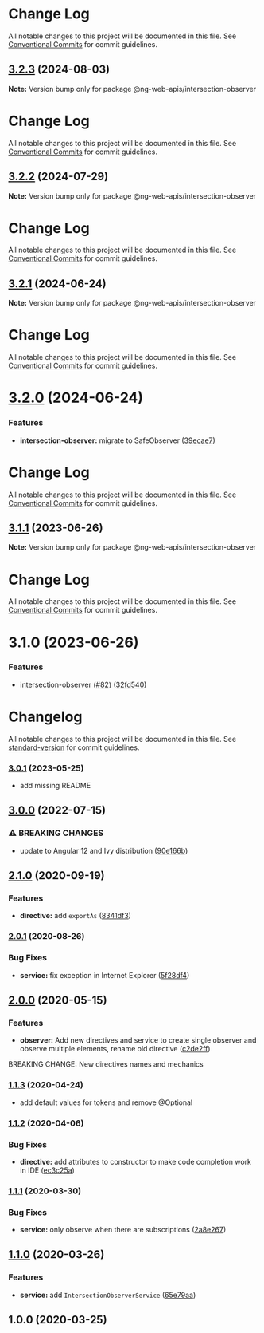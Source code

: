 # Change Log

All notable changes to this project will be documented in this file. See
[Conventional Commits](https://conventionalcommits.org) for commit guidelines.

## [3.2.3](https://github.com/tinkoff/ng-web-apis/compare/@ng-web-apis/intersection-observer@3.2.2...@ng-web-apis/intersection-observer@3.2.3) (2024-08-03)

**Note:** Version bump only for package @ng-web-apis/intersection-observer

# Change Log

All notable changes to this project will be documented in this file. See
[Conventional Commits](https://conventionalcommits.org) for commit guidelines.

## [3.2.2](https://github.com/tinkoff/ng-web-apis/compare/@ng-web-apis/intersection-observer@3.2.1...@ng-web-apis/intersection-observer@3.2.2) (2024-07-29)

**Note:** Version bump only for package @ng-web-apis/intersection-observer

# Change Log

All notable changes to this project will be documented in this file. See
[Conventional Commits](https://conventionalcommits.org) for commit guidelines.

## [3.2.1](https://github.com/tinkoff/ng-web-apis/compare/@ng-web-apis/intersection-observer@3.2.0...@ng-web-apis/intersection-observer@3.2.1) (2024-06-24)

**Note:** Version bump only for package @ng-web-apis/intersection-observer

# Change Log

All notable changes to this project will be documented in this file. See
[Conventional Commits](https://conventionalcommits.org) for commit guidelines.

# [3.2.0](https://github.com/tinkoff/ng-web-apis/compare/@ng-web-apis/intersection-observer@3.1.1...@ng-web-apis/intersection-observer@3.2.0) (2024-06-24)

### Features

- **intersection-observer:** migrate to SafeObserver
  ([39ecae7](https://github.com/tinkoff/ng-web-apis/commit/39ecae7bbbb8027730db7454d6e302c20e141b86))

# Change Log

All notable changes to this project will be documented in this file. See
[Conventional Commits](https://conventionalcommits.org) for commit guidelines.

## [3.1.1](https://github.com/tinkoff/ng-web-apis/compare/@ng-web-apis/intersection-observer@3.1.0...@ng-web-apis/intersection-observer@3.1.1) (2023-06-26)

**Note:** Version bump only for package @ng-web-apis/intersection-observer

# Change Log

All notable changes to this project will be documented in this file. See
[Conventional Commits](https://conventionalcommits.org) for commit guidelines.

# 3.1.0 (2023-06-26)

### Features

- intersection-observer ([#82](https://github.com/tinkoff/ng-web-apis/issues/82))
  ([32fd540](https://github.com/tinkoff/ng-web-apis/commit/32fd540cc0f50645b1b840cf57e1e5734640234b))

# Changelog

All notable changes to this project will be documented in this file. See
[standard-version](https://github.com/conventional-changelog/standard-version) for commit guidelines.

### [3.0.1](https://github.com/ng-web-apis/intersection-observer/compare/v3.0.0...v3.0.1) (2023-05-25)

- add missing README

## [3.0.0](https://github.com/ng-web-apis/intersection-observer/compare/v2.1.0...v3.0.0) (2022-07-15)

### ⚠ BREAKING CHANGES

- update to Angular 12 and Ivy distribution
  ([90e166b](https://github.com/ng-web-apis/intersection-observer/commit/90e166b7404f2e6edac8713dfbb56cd344e861f7))

## [2.1.0](https://github.com/ng-web-apis/intersection-observer/compare/v2.0.1...v2.1.0) (2020-09-19)

### Features

- **directive:** add `exportAs` ([8341df3](https://github.com/ng-web-apis/intersection-observer/commit/8341df3))

### [2.0.1](https://github.com/ng-web-apis/intersection-observer/compare/v2.0.0...v2.0.1) (2020-08-26)

### Bug Fixes

- **service:** fix exception in Internet Explorer
  ([5f28df4](https://github.com/ng-web-apis/intersection-observer/commit/5f28df4))

## [2.0.0](https://github.com/ng-web-apis/intersection-observer/compare/v1.1.3...v2.0.0) (2020-05-15)

### Features

- **observer:** Add new directives and service to create single observer and observe multiple elements, rename old
  directive ([c2de2ff](https://github.com/ng-web-apis/intersection-observer/commit/c2de2ff))

BREAKING CHANGE: New directives names and mechanics

### [1.1.3](https://github.com/ng-web-apis/intersection-observer/compare/v1.1.2...v1.1.3) (2020-04-24)

- add default values for tokens and remove @Optional

### [1.1.2](https://github.com/ng-web-apis/intersection-observer/compare/v1.1.1...v1.1.2) (2020-04-06)

### Bug Fixes

- **directive:** add attributes to constructor to make code completion work in IDE
  ([ec3c25a](https://github.com/ng-web-apis/intersection-observer/commit/ec3c25a))

### [1.1.1](https://github.com/ng-web-apis/intersection-observer/compare/v1.1.0...v1.1.1) (2020-03-30)

### Bug Fixes

- **service:** only observe when there are subscriptions
  ([2a8e267](https://github.com/ng-web-apis/intersection-observer/commit/2a8e267))

## [1.1.0](https://github.com/ng-web-apis/intersection-observer/compare/v1.0.0...v1.1.0) (2020-03-26)

### Features

- **service:** add `IntersectionObserverService`
  ([65e79aa](https://github.com/ng-web-apis/intersection-observer/commit/65e79aa))

## 1.0.0 (2020-03-25)

